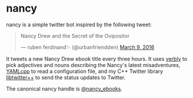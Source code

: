 # nancy
nancy is a simple twitter bot inspired by the following tweet:

<blockquote class="twitter-tweet" data-lang="en"><p lang="en" dir="ltr">Nancy Drew and the Secret of the Ovipositor</p>&mdash; ruben ferdinand✨ (@urbanfriendden) <a href="https://twitter.com/urbanfriendden/status/707544674349797378">March 9, 2016</a></blockquote>
<script async src="//platform.twitter.com/widgets.js" charset="utf-8"></script>

It tweets a new Nancy Drew ebook title every three hours. It uses [verbly](https://github.com/hatkirby/verbly) to pick adjectives and nouns describing the Nancy's latest misadventures, [YAMLcpp](https://github.com/jbeder/yaml-cpp) to read a configuration file, and my C++ Twitter library [libtwitter++](https://github.com/hatkirby/libtwittercpp) to send the status updates to Twitter.

The canonical nancy handle is [@nancy_ebooks](https://twitter.com/nancy_ebooks).
